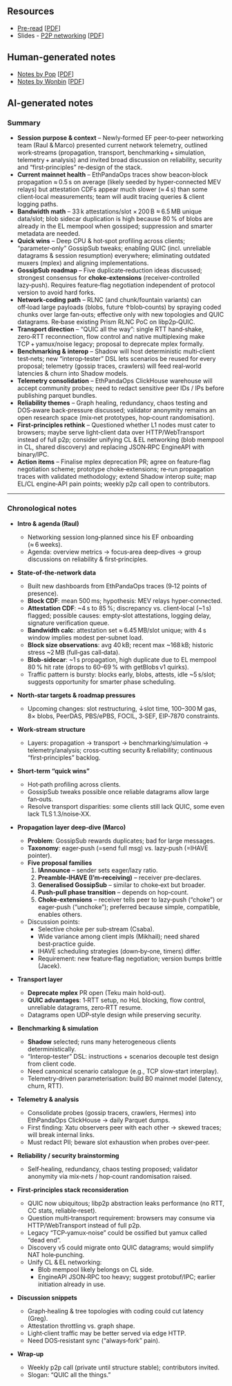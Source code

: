 ## Resources

- [Pre-read](https://hackmd.io/@raul/p2p-berlinterop-2025) [[PDF](Slides-notes/12-Jun-p2p-networking-preread.pdf)]
- Slides - [P2P networking](https://docs.google.com/presentation/d/1Ek38ZSiKMCZtBDl9RQrO28BhKwDnLfGaox3pHXG7phU/edit?usp=sharing) [[PDF](Slides-notes/12-Jun-p2p-networking-slides.pdf)]

## Human-generated notes

- [Notes by Pop](https://notes.ethereum.org/sgr6oeivSGKw9owxEjJY_A) [[PDF](Slides-notes/12-Jun-p2p-networking-notes-pop.pdf)]
- [Notes by Wonbin](https://hackmd.io/@HMU3ciGqSo2XRf4OpBV7Ng/HkpETIFmgg) [[PDF](Slides-notes/12-Jun-p2p-networking-notes-wonbin.pdf)]

## AI-generated notes

### Summary

* **Session purpose & context** – Newly‑formed EF peer‑to‑peer networking team (Raul & Marco) presented current network telemetry, outlined work‑streams (propagation, transport, benchmarking + simulation, telemetry + analysis) and invited broad discussion on reliability, security and “first‑principles” re‑design of the stack.
* **Current mainnet health** – EthPandaOps traces show beacon‐block propagation ≈ 0.5 s on average (likely seeded by hyper‑connected MEV relays) but attestation CDFs appear much slower (≈ 4 s) than some client‑local measurements; team will audit tracing queries & client logging paths.
* **Bandwidth math** – 33 k attestations/slot × 200 B ≈ 6.5 MB unique data/slot; blob sidecar duplication is high because 80 % of blobs are already in the EL mempool when gossiped; suppression and smarter metadata are needed.
* **Quick wins** – Deep CPU & hot‑spot profiling across clients; “parameter‑only” GossipSub tweaks; enabling QUIC (incl. unreliable datagrams & session resumption) everywhere; eliminating outdated muxers (mplex) and aligning implementations.
* **GossipSub roadmap** – Five duplicate‑reduction ideas discussed; strongest consensus for **choke‑extensions** (receiver‑controlled lazy‑push). Requires feature‑flag negotiation independent of protocol version to avoid hard forks.
* **Network‑coding path** – RLNC (and chunk/fountain variants) can off‑load large payloads (blobs, future ↑blob‑counts) by spraying coded chunks over large fan‑outs; effective only with new topologies and QUIC datagrams. Re‑base existing Prism RLNC PoC on libp2p‑QUIC.
* **Transport direction** – “QUIC all the way”: single RTT hand‑shake, zero‑RTT reconnection, flow control and native multiplexing make TCP + yamux/noise legacy; proposal to deprecate mplex formally.
* **Benchmarking & interop** – Shadow will host deterministic multi‑client test‑nets; new “interop‑tester” DSL lets scenarios be reused for every proposal; telemetry (gossip traces, crawlers) will feed real‑world latencies & churn into Shadow models.
* **Telemetry consolidation** – EthPandaOps ClickHouse warehouse will accept community probes; need to redact sensitive peer IDs / IPs before publishing parquet bundles.
* **Reliability themes** – Graph healing, redundancy, chaos testing and DOS‑aware back‑pressure discussed; validator anonymity remains an open research space (mix‑net prototypes, hop‑count randomisation).
* **First‑principles rethink** – Questioned whether L1 nodes must cater to browsers; maybe serve light‑client data over HTTP/WebTransport instead of full p2p; consider unifying CL & EL networking (blob mempool in CL, shared discovery) and replacing JSON‑RPC EngineAPI with binary/IPC.
* **Action items** – Finalise mplex deprecation PR; agree on feature‑flag negotiation scheme; prototype choke‑extensions; re‑run propagation traces with validated methodology; extend Shadow interop suite; map EL/CL engine‑API pain points; weekly p2p call open to contributors.

---

### Chronological notes

* **Intro & agenda (Raul)**

  * Networking session long‑planned since his EF onboarding (≈ 6 weeks).
  * Agenda: overview metrics → focus‑area deep‑dives → group discussions on reliability & first‑principles.
* **State‑of‑the‑network data**

  * Built new dashboards from EthPandaOps traces (9‑12 points of presence).
  * **Block CDF**: mean 500 ms; hypothesis: MEV relays hyper‑connected.
  * **Attestation CDF**: \~4 s to 85 %; discrepancy vs. client‑local (\~1 s) flagged; possible causes: empty‑slot attestations, logging delay, signature verification queue.
  * **Bandwidth calc**: attestation set ≈ 6.45 MB/slot unique; with 4 s window implies modest per‑subnet load.
  * **Block size observations**: avg 40 kB; recent max \~168 kB; historic stress \~2 MB (full‑gas call‑data).
  * **Blob‑sidecar**: \~1 s propagation, high duplicate due to EL mempool 80 % hit rate (drops to 60–69 % with getBlobs v1 quirks).
  * Traffic pattern is bursty: blocks early, blobs, attests, idle \~5 s/slot; suggests opportunity for smarter phase scheduling.
* **North‑star targets & roadmap pressures**

  * Upcoming changes: slot restructuring, ↓slot time, 100–300 M gas, 8× blobs, PeerDAS, PBS/ePBS, FOCIL, 3‑SEF, EIP‑7870 constraints.
* **Work‑stream structure**

  * Layers: propagation → transport → benchmarking/simulation → telemetry/analysis; cross‑cutting security & reliability; continuous “first‑principles” backlog.
* **Short‑term “quick wins”**

  * Hot‑path profiling across clients.
  * GossipSub tweaks possible once reliable datagrams allow large fan‑outs.
  * Resolve transport disparities: some clients still lack QUIC, some even lack TLS 1.3/noise‑XX.
* **Propagation layer deep‑dive (Marco)**

  * **Problem**: GossipSub rewards duplicates; bad for large messages.
  * **Taxonomy**: eager‑push (=send full msg) vs. lazy‑push (=IHAVE pointer).
  * **Five proposal families**
    1. **IAnnounce** – sender sets eager/lazy ratio.
    2. **Preamble‑IHAVE (I’m‑receiving)** – receiver pre‑declares.
    3. **Generalised GossipSub** – similar to choke‑ext but broader.
    4. **Push‑pull phase transition** – depends on hop‑count.
    5. **Choke‑extensions** – receiver tells peer to lazy‑push (“choke”) or eager‑push (“unchoke”); preferred because simple, compatible, enables others.
  * Discussion points:
    * Selective choke per sub‑stream (Csaba).
    * Wide variance among client impls (Mikhail); need shared best‑practice guide.
    * IHAVE scheduling strategies (down‑by‑one, timers) differ.
    * Requirement: new feature‑flag negotiation; version bumps brittle (Jacek).
* **Transport layer**

  * **Deprecate mplex** PR open (Teku main hold‑out).
  * **QUIC advantages**: 1‑RTT setup, no HoL blocking, flow control, unreliable datagrams, zero‑RTT resume.
  * Datagrams open UDP‑style design while preserving security.
* **Benchmarking & simulation**

  * **Shadow** selected; runs many heterogeneous clients deterministically.
  * “Interop‑tester” DSL: instructions + scenarios decouple test design from client code.
  * Need canonical scenario catalogue (e.g., TCP slow‑start interplay).
  * Telemetry‑driven parameterisation: build B0 mainnet model (latency, churn, RTT).
* **Telemetry & analysis**

  * Consolidate probes (gossip tracers, crawlers, Hermes) into EthPandaOps ClickHouse → daily Parquet dumps.
  * First finding: Xatu observers peer with each other → skewed traces; will break internal links.
  * Must redact PII; beware slot exhaustion when probes over‑peer.
* **Reliability / security brainstorming**

  * Self‑healing, redundancy, chaos testing proposed; validator anonymity via mix‑nets / hop‑count randomisation raised.
* **First‑principles stack reconsideration**

  * QUIC now ubiquitous; libp2p abstraction leaks performance (no RTT, CC stats, reliable‑reset).
  * Question multi‑transport requirement: browsers may consume via HTTP/WebTransport instead of full p2p.
  * Legacy “TCP‑yamux‑noise” could be ossified but yamux called “dead end”.
  * Discovery v5 could migrate onto QUIC datagrams; would simplify NAT hole‑punching.
  * Unify CL & EL networking:
    * Blob mempool likely belongs on CL side.
    * EngineAPI JSON‑RPC too heavy; suggest protobuf/IPC; earlier initiation already in use.
* **Discussion snippets**
  * Graph‑healing & tree topologies with coding could cut latency (Greg).
  * Attestation throttling vs. graph shape.
  * Light‑client traffic may be better served via edge HTTP.
  * Need DOS‑resistant sync (“always‑fork” pain).
* **Wrap‑up**
  * Weekly p2p call (private until structure stable); contributors invited.
  * Slogan: “QUIC all the things.”